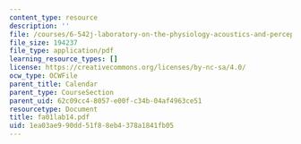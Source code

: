 ```yaml
---
content_type: resource
description: ''
file: /courses/6-542j-laboratory-on-the-physiology-acoustics-and-perception-of-speech-fall-2005/1ea03ae990dd51f88eb4378a1841fb05_fa01lab14.pdf
file_size: 194237
file_type: application/pdf
learning_resource_types: []
license: https://creativecommons.org/licenses/by-nc-sa/4.0/
ocw_type: OCWFile
parent_title: Calendar
parent_type: CourseSection
parent_uid: 62c09cc4-8057-e00f-c34b-04af4963ce51
resourcetype: Document
title: fa01lab14.pdf
uid: 1ea03ae9-90dd-51f8-8eb4-378a1841fb05
---
```

